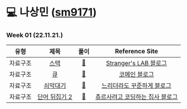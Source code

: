# 💻 나상민 ([sm9171](https://github.com/sm9171))

### Week 01 (22.11.21.)

| 유형  |                              제목                              |                                                                                   풀이                                                                                    |                            Reference Site                            | 
|:---:|:------------------------------------------------------------:|:-----------------------------------------------------------------------------------------------------------------------------------------------------------------------:|:--------------------------------------------------------------------:|
| 자료구조 |    <a href="https://www.acmicpc.net/problem/10828">스택</a>    | <a href="https://github.com/AlgorismTest/coding-test-study/blob/SangMin/%EB%82%98%EC%83%81%EB%AF%BC/%EB%AC%B8%EC%A0%9C/1%EC%A3%BC%EC%B0%A8/10828/Boj_10828.java">🔗</a> |   <a href="https://st-lab.tistory.com/175">Stranger's LAB 블로그</a>    |
| 자료구조 |    <a href="https://www.acmicpc.net/problem/10845">큐</a>     | <a href="https://github.com/AlgorismTest/coding-test-study/blob/SangMin/%EB%82%98%EC%83%81%EB%AF%BC/%EB%AC%B8%EC%A0%9C/1%EC%A3%BC%EC%B0%A8/10845/Boj_10845.java">🔗</a> |         <a href="https://comain.tistory.com/272">코메인 블로그</a>         |
| 자료구조 |   <a href="https://www.acmicpc.net/problem/10799">쇠막대기</a>   | <a href="https://github.com/AlgorismTest/coding-test-study/blob/SangMin/%EB%82%98%EC%83%81%EB%AF%BC/%EB%AC%B8%EC%A0%9C/1%EC%A3%BC%EC%B0%A8/10799/Boj_10799.java">🔗</a> |  <a href="https://steady-coding.tistory.com/10">느리더라도 꾸준하게 블로그</a>   |
| 자료구조 | <a href="https://www.acmicpc.net/problem/17413">단어 뒤집기 2</a> | <a href="https://github.com/AlgorismTest/coding-test-study/blob/SangMin/%EB%82%98%EC%83%81%EB%AF%BC/%EB%AC%B8%EC%A0%9C/1%EC%A3%BC%EC%B0%A8/17413/Boj_17413.java">🔗</a> | <a href="https://yongku.tistory.com/entry/%EB%B0%B1%EC%A4%80-%EC%95%8C%EA%B3%A0%EB%A6%AC%EC%A6%98-%EB%B0%B1%EC%A4%80-17413%EB%B2%88-%EB%8B%A8%EC%96%B4-%EB%92%A4%EC%A7%91%EA%B8%B0-2-%EC%9E%90%EB%B0%94Java">츄르사려고 코딩하는 집사 블로그</a> |
<br>
